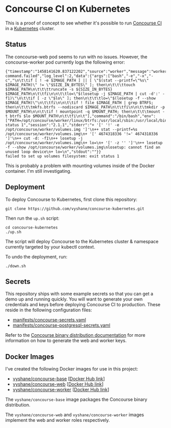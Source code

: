 # Concourse CI on Kubernetes

This is a proof of concept to see whether it's possible to run [Concourse CI](http://concourse.ci) in a [Kubernetes](http://kubernetes.io) cluster.

## Status

The concourse-web pod seems to run with no issues. However, the concourse-worker pod currently logs the following error:

```
{"timestamp":"1458141620.837122202","source":"worker","message":"worker.baggageclaim.fs.run-command.failed","log_level":2,"data":{"args":["bash","-e","-x","-c","\n\t\tif [ ! -e $IMAGE_PATH ] || [ \"$(stat --printf=\"%s\" $IMAGE_PATH)\" != \"$SIZE_IN_BYTES\" ]; then\n\t\t\ttouch $IMAGE_PATH\n\t\t\ttruncate -s ${SIZE_IN_BYTES} $IMAGE_PATH\n\t\tfi\n\n\t\tlo=\"$(losetup -j $IMAGE_PATH | cut -d':' -f1)\"\n\t\tif [ -z \"$lo\" ]; then\n\t\t\tlo=\"$(losetup -f --show $IMAGE_PATH)\"\n\t\tfi\n\n\t\tif ! file $IMAGE_PATH | grep BTRFS; then\n\t\t\tmkfs.btrfs --nodiscard $IMAGE_PATH\n\t\tfi\n\n\t\tmkdir -p $MOUNT_PATH\n\n\t\tif ! mountpoint -q $MOUNT_PATH; then\n\t\t\tmount -t btrfs $lo $MOUNT_PATH\n\t\tfi\n\t"],"command":"/bin/bash","env":["PATH=/opt/concourse/worker/linux/btrfs:/usr/local/sbin:/usr/local/bin:/usr/sbin:/usr/bin:/sbin:/bin","MOUNT_PATH=/opt/concourse/worker/volumes","IMAGE_PATH=/opt/concourse/worker/volumes.img","SIZE_IN_BYTES=4674318336"],"error":"exit status 1","session":"2.1.1","stderr":"+ '[' '!' -e /opt/concourse/worker/volumes.img ']'\n++ stat --printf=%s /opt/concourse/worker/volumes.img\n+ '[' 4674318336 '!=' 4674318336 ']'\n++ cut -d: -f1\n++ losetup -j /opt/concourse/worker/volumes.img\n+ lo=\n+ '[' -z '' ']'\n++ losetup -f --show /opt/concourse/worker/volumes.img\nlosetup: cannot find an unused loop device\n+ lo=\n","stdout":""}}
failed to set up volumes filesystem: exit status 1
```

This is probably a problem with mounting volumes inside of the Docker container. I'm still investigating.

## Deployment

To deploy Concourse to Kubernetes, first clone this repository:

```
git clone https://github.com/vyshane/concourse-kubernetes.git
```

Then run the `up.sh` script:

```
cd concourse-kubernetes
./up.sh
```

The script will deploy Concourse to the Kubernetes cluster & namespace currently targeted by your kubectl context.

To undo the deployment, run:

```
./down.sh
```

## Secrets

This repository ships with some example secrets so that you can get a demo up and running quickly. You will want to generate your own credentials and keys before deploying Concourse CI to production. These reside in the following configuration files:

  * [manifests/concourse-secrets.yaml](manifests/concourse-secrets.yaml)
  * [manifests/concourse-postgresql-secrets.yaml](manifests/concourse-postgresql-secrets.yaml)

Refer to the [Concourse binary distribution documentation](https://github.com/concourse/bin) for more information on how to generate the web and worker keys.

## Docker Images

I've created the following Docker images for use in this project:

  * [vyshane/concourse-base](https://github.com/vyshane/concourse-base-docker) [[Docker Hub link](https://hub.docker.com/r/vyshane/concourse-base/)]
  * [vyshane/concourse-web](https://github.com/vyshane/concourse-web-docker) [[Docker Hub link](https://hub.docker.com/r/vyshane/concourse-web/)]
  * [vyshane/concourse-worker](https://github.com/vyshane/concourse-worker-docker) [[Docker Hub link](https://hub.docker.com/r/vyshane/concourse-worker/)]

The `vyshane/concourse-base` image packages the Concourse binary distribution.

The `vyshane/concourse-web` and `vyshane/concourse-worker` images implement the web and worker roles respectively.
